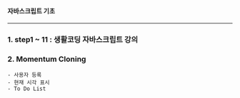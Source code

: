 #### 자바스크립트 기초
---
### 1. step1 ~ 11 : 생활코딩 자바스크립트 강의

### 2. Momentum Cloning
    - 사용자 등록
    - 현재 시각 표시
    - To Do List

